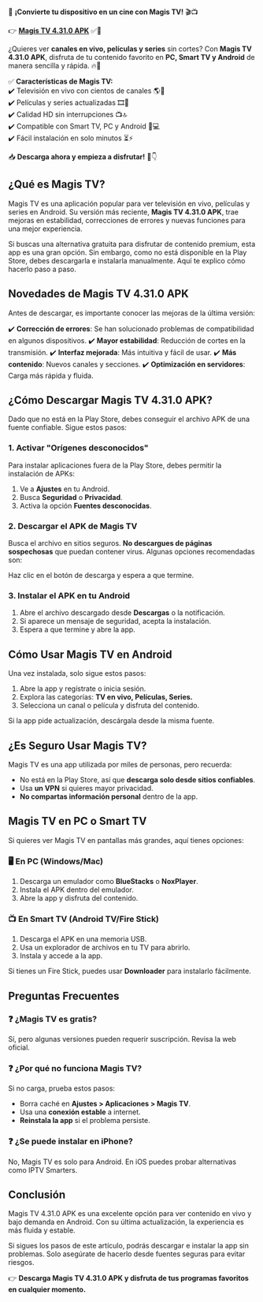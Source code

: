 📢 **¡Convierte tu dispositivo en un cine con Magis TV!** 🎬📺  

👉 [**Magis TV 4.31.0 APK**](https://planetaapk.com/magis-tv-4-31-0-apk/) ✅📡

¿Quieres ver **canales en vivo, películas y series** sin cortes? Con **Magis TV 4.31.0 APK**, disfruta de tu contenido favorito en **PC, Smart TV y Android** de manera sencilla y rápida. 🔥📡  

✅ **Características de Magis TV:**  
✔️ Televisión en vivo con cientos de canales 🌎📡  
✔️ Películas y series actualizadas 🎞️🍿  
✔️ Calidad HD sin interrupciones 📺🔝  
✔️ Compatible con Smart TV, PC y Android 📲💻  
✔️ Fácil instalación en solo minutos ⏳⚡  

📥 **Descarga ahora y empieza a disfrutar!** 🚀👇  


## ¿Qué es Magis TV?

Magis TV es una aplicación popular para ver televisión en vivo, películas y series en Android. Su versión más reciente, **Magis TV 4.31.0 APK**, trae mejoras en estabilidad, correcciones de errores y nuevas funciones para una mejor experiencia.

Si buscas una alternativa gratuita para disfrutar de contenido premium, esta app es una gran opción. Sin embargo, como no está disponible en la Play Store, debes descargarla e instalarla manualmente. Aquí te explico cómo hacerlo paso a paso.

## Novedades de Magis TV 4.31.0 APK

Antes de descargar, es importante conocer las mejoras de la última versión:

✔️ **Corrección de errores**: Se han solucionado problemas de compatibilidad en algunos dispositivos.
✔️ **Mayor estabilidad**: Reducción de cortes en la transmisión.
✔️ **Interfaz mejorada**: Más intuitiva y fácil de usar.
✔️ **Más contenido**: Nuevos canales y secciones.
✔️ **Optimización en servidores**: Carga más rápida y fluida.

## ¿Cómo Descargar Magis TV 4.31.0 APK?

Dado que no está en la Play Store, debes conseguir el archivo APK de una fuente confiable. Sigue estos pasos:

### 1. Activar "Orígenes desconocidos"
Para instalar aplicaciones fuera de la Play Store, debes permitir la instalación de APKs:

1. Ve a **Ajustes** en tu Android.
2. Busca **Seguridad** o **Privacidad**.
3. Activa la opción **Fuentes desconocidas**.

### 2. Descargar el APK de Magis TV
Busca el archivo en sitios seguros. **No descargues de páginas sospechosas** que puedan contener virus. Algunas opciones recomendadas son:


Haz clic en el botón de descarga y espera a que termine.

### 3. Instalar el APK en tu Android
1. Abre el archivo descargado desde **Descargas** o la notificación.
2. Si aparece un mensaje de seguridad, acepta la instalación.
3. Espera a que termine y abre la app.

## Cómo Usar Magis TV en Android

Una vez instalada, solo sigue estos pasos:

1. Abre la app y regístrate o inicia sesión.
2. Explora las categorías: **TV en vivo, Películas, Series.**
3. Selecciona un canal o película y disfruta del contenido.

Si la app pide actualización, descárgala desde la misma fuente.

## ¿Es Seguro Usar Magis TV?

Magis TV es una app utilizada por miles de personas, pero recuerda:

- No está en la Play Store, así que **descarga solo desde sitios confiables**.
- Usa **un VPN** si quieres mayor privacidad.
- **No compartas información personal** dentro de la app.

## Magis TV en PC o Smart TV

Si quieres ver Magis TV en pantallas más grandes, aquí tienes opciones:

### 🖥️ En PC (Windows/Mac)
1. Descarga un emulador como **BlueStacks** o **NoxPlayer**.
2. Instala el APK dentro del emulador.
3. Abre la app y disfruta del contenido.

### 📺 En Smart TV (Android TV/Fire Stick)
1. Descarga el APK en una memoria USB.
2. Usa un explorador de archivos en tu TV para abrirlo.
3. Instala y accede a la app.

Si tienes un Fire Stick, puedes usar **Downloader** para instalarlo fácilmente.

## Preguntas Frecuentes

### ❓ ¿Magis TV es gratis?
Sí, pero algunas versiones pueden requerir suscripción. Revisa la web oficial.

### ❓ ¿Por qué no funciona Magis TV?
Si no carga, prueba estos pasos:
- Borra caché en **Ajustes > Aplicaciones > Magis TV**.
- Usa una **conexión estable** a internet.
- **Reinstala la app** si el problema persiste.

### ❓ ¿Se puede instalar en iPhone?
No, Magis TV es solo para Android. En iOS puedes probar alternativas como IPTV Smarters.

## Conclusión

Magis TV 4.31.0 APK es una excelente opción para ver contenido en vivo y bajo demanda en Android. Con su última actualización, la experiencia es más fluida y estable.

Si sigues los pasos de este artículo, podrás descargar e instalar la app sin problemas. Solo asegúrate de hacerlo desde fuentes seguras para evitar riesgos.

👉 **Descarga Magis TV 4.31.0 APK y disfruta de tus programas favoritos en cualquier momento.**
